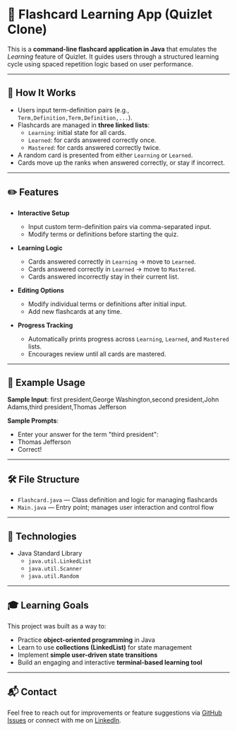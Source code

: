 # 🧠 Flashcard Learning App (Quizlet Clone)

This is a **command-line flashcard application in Java** that emulates the *Learning* feature of Quizlet. It guides users through a structured learning cycle using spaced repetition logic based on user performance.

---

## 🚀 How It Works

- Users input term-definition pairs (e.g., `Term,Definition,Term,Definition,...`).
- Flashcards are managed in **three linked lists**:
  - `Learning`: initial state for all cards.
  - `Learned`: for cards answered correctly once.
  - `Mastered`: for cards answered correctly twice.
- A random card is presented from either `Learning` or `Learned`.
- Cards move up the ranks when answered correctly, or stay if incorrect.

---

## ✏️ Features

- **Interactive Setup**  
  - Input custom term-definition pairs via comma-separated input.
  - Modify terms or definitions before starting the quiz.

- **Learning Logic**  
  - Cards answered correctly in `Learning` → move to `Learned`.
  - Cards answered correctly in `Learned` → move to `Mastered`.
  - Cards answered incorrectly stay in their current list.

- **Editing Options**  
  - Modify individual terms or definitions after initial input.
  - Add new flashcards at any time.

- **Progress Tracking**  
  - Automatically prints progress across `Learning`, `Learned`, and `Mastered` lists.
  - Encourages review until all cards are mastered.

---

## 🧪 Example Usage

**Sample Input**:
first president,George Washington,second president,John Adams,third president,Thomas Jefferson

**Sample Prompts**:
- Enter your answer for the term "third president":
- Thomas Jefferson
- Correct!

---

## 🛠️ File Structure

- `Flashcard.java` — Class definition and logic for managing flashcards
- `Main.java` — Entry point; manages user interaction and control flow

---

## 🔧 Technologies

- Java Standard Library
  - `java.util.LinkedList`
  - `java.util.Scanner`
  - `java.util.Random`

---

## 🎓 Learning Goals

This project was built as a way to:
- Practice **object-oriented programming** in Java
- Learn to use **collections (LinkedList)** for state management
- Implement **simple user-driven state transitions**
- Build an engaging and interactive **terminal-based learning tool**

---

## 📬 Contact

Feel free to reach out for improvements or feature suggestions via [GitHub Issues](../../issues) or connect with me on [LinkedIn](https://www.linkedin.com/in/josequeira).
